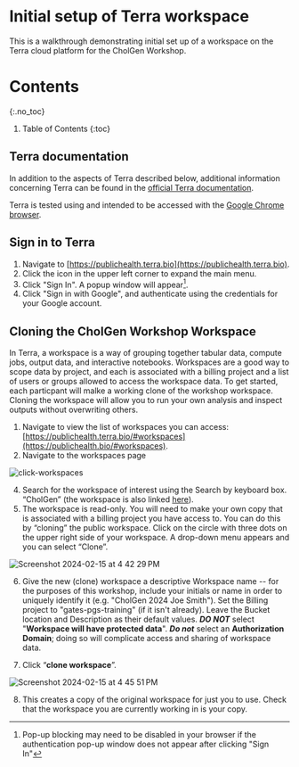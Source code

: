 # Initial setup of Terra workspace

This is a walkthrough demonstrating initial set up of a workspace on the Terra cloud platform for the CholGen Workshop.

# Contents
{:.no_toc}

1. Table of Contents
{:toc}

## Terra documentation

In addition to the aspects of Terra described below, additional information concerning Terra can be found in the [official Terra documentation](https://support.terra.bio/hc/en-us/categories/360001399872).

Terra is tested using and intended to be accessed with the [Google Chrome browser](https://www.google.com/chrome/).

## Sign in to Terra 

1. Navigate to [https://publichealth.terra.bio](https://publichealth.terra.bio).
2. Click the icon in the upper left corner to expand the main menu.
3. Click "Sign In". A popup window will appear[^1]. 
4. Click "Sign in with Google", and authenticate using the credentials for your Google account.

[^1]: Pop-up blocking may need to be disabled in your browser if the authentication pop-up window does not appear after clicking "Sign In"

## Cloning the CholGen Workshop Workspace

In Terra, a workspace is a way of grouping together tabular data, compute jobs, output data, and interactive notebooks. 
Workspaces are a good way to scope data by project, and each is associated with a billing project and a list of users or groups allowed to access the workspace data.
To get started, each particpant will malke a working clone of the workshop workspace. Cloning the workspace will allow you to run your own analysis and inspect outputs without overwriting others. 


1. Navigate to view the list of workspaces you can access: [https://publichealth.terra.bio/#workspaces](https://publichealth.bio/#workspaces).
2. Navigate to the workspaces page
   
![click-workspaces](https://github.com/CholGen/CholGen-Workshop-2024/assets/63110916/85add471-359e-4a4a-bd8c-fb56c4280ff4)

4. Search for the workspace of interest using the Search by keyboard box. “CholGen” (the workspace is also linked [here](https://publichealth.terra.bio/#workspaces/gates-pgs-africacdc/CholGen_Workshop_Feb2024)).
5. The workspace is read-only. You will need to make your own copy that is associated with a billing project you have access to. You can do this by “cloning” the public workspace. Click on the circle with three dots on the upper right side of your workspace. A drop-down menu appears and you can select “Clone”.

![Screenshot 2024-02-15 at 4 42 29 PM](https://github.com/CholGen/CholGen-Workshop-2024/assets/63110916/b8dc34e3-1b35-4e99-b515-161f159fef2b)

6. Give the new (clone) workspace a descriptive Workspace name -- for the purposes of this workshop, include your initials or name in order to uniquely identify it (e.g. "CholGen 2024 Joe Smith"). Set the Billing project to "gates-pgs-training" (if it isn't already).
Leave the Bucket location and Description as their default values. **_DO NOT_** select "**Workspace will have protected data**". **_Do not_** select an **Authorization Domain**; doing so will complicate access and sharing of workspace data.

7. Click “**clone workspace**”.
   
![Screenshot 2024-02-15 at 4 45 51 PM](https://github.com/CholGen/CholGen-Workshop-2024/assets/63110916/7104473b-96d3-4b5d-8133-ea4c6179cb7f)


8. This creates a copy of the original workspace for just you to use. Check that the workspace you are currently working in is your copy. 




